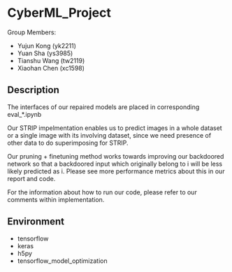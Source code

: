 # CyberML_Project

Group Members:
* Yujun Kong (yk2211)
* Yuan Sha (ys3985)
* Tianshu Wang (tw2119)
* Xiaohan Chen (xc1598)

## Description

The interfaces of our repaired models are placed in corresponding eval_\*.ipynb

Our STRIP impelmentation enables us to predict images in a whole dataset or a single image with its involving dataset, since we need presence of other data to do superimposing for STRIP.

Our pruning + finetuning method works towards improving our backdoored network so that a backdoored input which originally belong to i will be less likely predicted as i. Please see more performance metrics about this in our report and code.

For the information about how to run our code, please refer to our comments within implementation.

## Environment

* tensorflow
* keras
* h5py
* tensorflow_model_optimization
